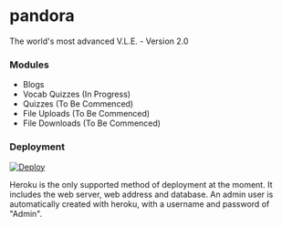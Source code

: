pandora
=======

The world's most advanced V.L.E. - Version 2.0

### Modules
- Blogs 
- Vocab Quizzes (In Progress)
- Quizzes (To Be Commenced)
- File Uploads (To Be Commenced)
- File Downloads (To Be Commenced)

### Deployment
[![Deploy](https://www.herokucdn.com/deploy/button.png)](https://heroku.com/deploy?template=https://github.com/TheMuses/pandora)

Heroku is the only supported method of deployment at the moment. It includes the web server, web address and database. An admin user is automatically created with heroku, with a username and password of "Admin".
